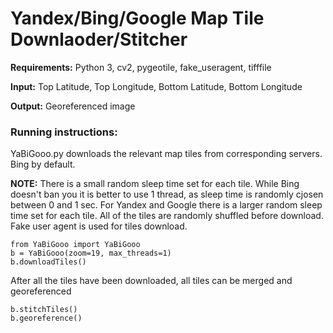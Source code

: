 # Yandex/Bing/Google Map Tile Downlaoder/Stitcher

**Requirements:** Python 3, cv2, pygeotile, fake_useragent, tifffile

**Input:** Top Latitude, Top Longitude, Bottom Latitude, Bottom Longitude

**Output:** Georeferenced image

### Running instructions:

YaBiGooo.py downloads the relevant map tiles from corresponding servers. Bing by default.

**NOTE:** There is a small random sleep time set for each tile.
          While Bing doesn't ban you it is better to use 1 thread, as sleep time is randomly cjosen between 0 and 1 sec.
          For Yandex and Google there is a larger random sleep time set for each tile.
          All of the tiles are randomly shuffled before download.
          Fake user agent is used for tiles download.

```Batchfile
from YaBiGooo import YaBiGooo
b = YaBiGooo(zoom=19, max_threads=1)
b.downloadTiles()
```

After all the tiles have been downloaded, all tiles can be merged and georeferenced

```Batchfile
b.stitchTiles()
b.georeference()
```